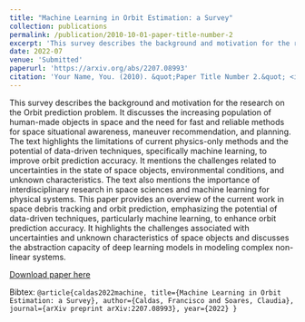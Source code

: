```yaml
---
title: "Machine Learning in Orbit Estimation: a Survey"
collection: publications
permalink: /publication/2010-10-01-paper-title-number-2
excerpt: 'This survey describes the background and motivation for the research on the Orbit prediction problem.'
date: 2022-07
venue: 'Submitted'
paperurl: 'https://arxiv.org/abs/2207.08993'
citation: 'Your Name, You. (2010). &quot;Paper Title Number 2.&quot; <i>Journal 1</i>. 1(2).'
---
```


This survey describes the background and motivation for the research on the Orbit prediction problem. It discusses the increasing population of human-made objects in space and the need for fast and reliable methods for space situational awareness, maneuver recommendation, and planning. The text highlights the limitations of current physics-only methods and the potential of data-driven techniques, specifically machine learning, to improve orbit prediction accuracy. It mentions the challenges related to uncertainties in the state of space objects, environmental conditions, and unknown characteristics. The text also mentions the importance of interdisciplinary research in space sciences and machine learning for physical systems.
This paper provides an overview of the current work in space debris tracking and orbit prediction, emphasizing the potential of data-driven techniques, particularly machine learning, to enhance orbit prediction accuracy. It highlights the challenges associated with uncertainties and unknown characteristics of space objects and discusses the abstraction capacity of deep learning models in modeling complex non-linear systems. 

[Download paper here](https://arxiv.org/abs/2207.08993)

Bibtex:
`
@article{caldas2022machine,
  title={Machine Learning in Orbit Estimation: a Survey},
  author={Caldas, Francisco and Soares, Claudia},
  journal={arXiv preprint arXiv:2207.08993},
  year={2022}
}
`
